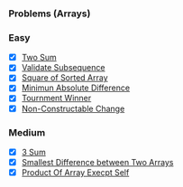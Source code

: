 ### Problems (Arrays)

### Easy
- [x] [Two Sum](https://leetcode.com/problems/two-sum/)
- [x] [Validate Subsequence](https://leetcode.com/problems/is-subsequence/submissions/)
- [x] [Square of Sorted Array](https://leetcode.com/problems/squares-of-a-sorted-array/)
- [x] [Minimun Absolute Difference](https://leetcode.com/problems/minimum-absolute-difference/solution/)
- [x] [Tournment Winner]()
- [x] [Non-Constructable Change]()
### Medium
- [x] [3 Sum](https://leetcode.com/problems/3sum/)
- [x] [Smallest Difference between Two Arrays]() 
- [x] [Product Of Array Execpt Self](https://leetcode.com/problems/product-of-array-except-self/)
